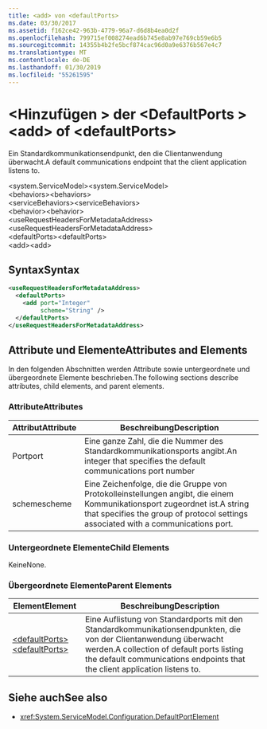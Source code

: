 ```yaml
---
title: <add> von <defaultPorts>
ms.date: 03/30/2017
ms.assetid: f162ce42-963b-4779-96a7-d6d8b4ea0d2f
ms.openlocfilehash: 799715ef008274ead6b745e8ab97e769cb59e6b5
ms.sourcegitcommit: 14355b4b2fe5bcf874cac96d0a9e6376b567e4c7
ms.translationtype: MT
ms.contentlocale: de-DE
ms.lasthandoff: 01/30/2019
ms.locfileid: "55261595"
---
```

# <a name="add-of-defaultports"></a><span data-ttu-id="80ed0-102">\<Hinzufügen > der \<DefaultPorts ></span><span class="sxs-lookup"><span data-stu-id="80ed0-102">\<add> of \<defaultPorts></span></span>
<span data-ttu-id="80ed0-103">Ein Standardkommunikationsendpunkt, den die Clientanwendung überwacht.</span><span class="sxs-lookup"><span data-stu-id="80ed0-103">A default communications endpoint that the client application listens to.</span></span>  
  
 <span data-ttu-id="80ed0-104">\<system.ServiceModel></span><span class="sxs-lookup"><span data-stu-id="80ed0-104">\<system.ServiceModel></span></span>  
<span data-ttu-id="80ed0-105">\<behaviors></span><span class="sxs-lookup"><span data-stu-id="80ed0-105">\<behaviors></span></span>  
<span data-ttu-id="80ed0-106">\<serviceBehaviors></span><span class="sxs-lookup"><span data-stu-id="80ed0-106">\<serviceBehaviors></span></span>  
<span data-ttu-id="80ed0-107">\<behavior></span><span class="sxs-lookup"><span data-stu-id="80ed0-107">\<behavior></span></span>  
<span data-ttu-id="80ed0-108">\<useRequestHeadersForMetadataAddress></span><span class="sxs-lookup"><span data-stu-id="80ed0-108">\<useRequestHeadersForMetadataAddress></span></span>  
<span data-ttu-id="80ed0-109">\<defaultPorts></span><span class="sxs-lookup"><span data-stu-id="80ed0-109">\<defaultPorts></span></span>  
<span data-ttu-id="80ed0-110">\<add></span><span class="sxs-lookup"><span data-stu-id="80ed0-110">\<add></span></span>  
  
## <a name="syntax"></a><span data-ttu-id="80ed0-111">Syntax</span><span class="sxs-lookup"><span data-stu-id="80ed0-111">Syntax</span></span>  
  
```xml  
<useRequestHeadersForMetadataAddress>
  <defaultPorts>
    <add port="Integer"
         scheme="String" />
  </defaultPorts>
</useRequestHeadersForMetadataAddress>
```  
  
## <a name="attributes-and-elements"></a><span data-ttu-id="80ed0-112">Attribute und Elemente</span><span class="sxs-lookup"><span data-stu-id="80ed0-112">Attributes and Elements</span></span>  
 <span data-ttu-id="80ed0-113">In den folgenden Abschnitten werden Attribute sowie untergeordnete und übergeordnete Elemente beschrieben.</span><span class="sxs-lookup"><span data-stu-id="80ed0-113">The following sections describe attributes, child elements, and parent elements.</span></span>  
  
### <a name="attributes"></a><span data-ttu-id="80ed0-114">Attribute</span><span class="sxs-lookup"><span data-stu-id="80ed0-114">Attributes</span></span>  
  
|<span data-ttu-id="80ed0-115">Attribut</span><span class="sxs-lookup"><span data-stu-id="80ed0-115">Attribute</span></span>|<span data-ttu-id="80ed0-116">Beschreibung</span><span class="sxs-lookup"><span data-stu-id="80ed0-116">Description</span></span>|  
|---------------|-----------------|  
|<span data-ttu-id="80ed0-117">Port</span><span class="sxs-lookup"><span data-stu-id="80ed0-117">port</span></span>|<span data-ttu-id="80ed0-118">Eine ganze Zahl, die die Nummer des Standardkommunikationsports angibt.</span><span class="sxs-lookup"><span data-stu-id="80ed0-118">An integer that specifies the default communications port number</span></span>|  
|<span data-ttu-id="80ed0-119">scheme</span><span class="sxs-lookup"><span data-stu-id="80ed0-119">scheme</span></span>|<span data-ttu-id="80ed0-120">Eine Zeichenfolge, die die Gruppe von Protokolleinstellungen angibt, die einem Kommunikationsport zugeordnet ist.</span><span class="sxs-lookup"><span data-stu-id="80ed0-120">A string that specifies the group of protocol settings associated with a communications port.</span></span>|  
  
### <a name="child-elements"></a><span data-ttu-id="80ed0-121">Untergeordnete Elemente</span><span class="sxs-lookup"><span data-stu-id="80ed0-121">Child Elements</span></span>  
 <span data-ttu-id="80ed0-122">Keine</span><span class="sxs-lookup"><span data-stu-id="80ed0-122">None.</span></span>  
  
### <a name="parent-elements"></a><span data-ttu-id="80ed0-123">Übergeordnete Elemente</span><span class="sxs-lookup"><span data-stu-id="80ed0-123">Parent Elements</span></span>  
  
|<span data-ttu-id="80ed0-124">Element</span><span class="sxs-lookup"><span data-stu-id="80ed0-124">Element</span></span>|<span data-ttu-id="80ed0-125">Beschreibung</span><span class="sxs-lookup"><span data-stu-id="80ed0-125">Description</span></span>|  
|-------------|-----------------|  
|[<span data-ttu-id="80ed0-126">\<defaultPorts></span><span class="sxs-lookup"><span data-stu-id="80ed0-126">\<defaultPorts></span></span>](../../../../../docs/framework/configure-apps/file-schema/wcf/defaultports.md)|<span data-ttu-id="80ed0-127">Eine Auflistung von Standardports mit den Standardkommunikationsendpunkten, die von der Clientanwendung überwacht werden.</span><span class="sxs-lookup"><span data-stu-id="80ed0-127">A collection of default ports listing the default communications endpoints that the client application listens to.</span></span>|  
  
## <a name="see-also"></a><span data-ttu-id="80ed0-128">Siehe auch</span><span class="sxs-lookup"><span data-stu-id="80ed0-128">See also</span></span>
- <xref:System.ServiceModel.Configuration.DefaultPortElement>
